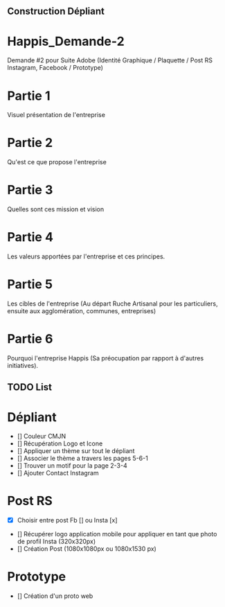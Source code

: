 ## Construction Dépliant

# Happis_Demande-2
Demande #2 pour Suite Adobe (Identité Graphique / Plaquette / Post RS Instagram, Facebook / Prototype)

# Partie 1
Visuel présentation de l'entreprise

# Partie 2 
Qu'est ce que propose l'entreprise

# Partie 3
Quelles sont ces mission et vision

# Partie 4
Les valeurs apportées par l'entreprise et ces principes.

# Partie 5
Les cibles de l'entreprise (Au départ Ruche Artisanal pour les particuliers, ensuite aux agglomération, communes, entreprises)

# Partie 6
Pourquoi l'entreprise Happis (Sa préocupation par rapport à d'autres initiatives).


## TODO List

# Dépliant
- [] Couleur CMJN
- [] Récupération Logo et Icone
- [] Appliquer un thème sur tout le dépliant
- [] Associer le thème a travers les pages 5-6-1
- [] Trouver un motif pour la page 2-3-4
- [] Ajouter Contact Instagram

# Post RS
- [x] Choisir entre post Fb [] ou Insta [x]
- [] Récupérer logo application mobile pour appliquer en tant que photo de profil Insta (320x320px)
- [] Création Post (1080x1080px ou 1080x1530 px)

# Prototype
- [] Création d'un proto web

